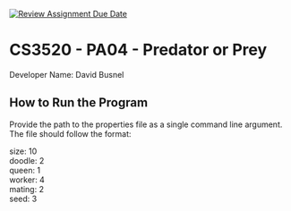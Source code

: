 [![Review Assignment Due Date](https://classroom.github.com/assets/deadline-readme-button-24ddc0f5d75046c5622901739e7c5dd533143b0c8e959d652212380cedb1ea36.svg)](https://classroom.github.com/a/aB1GnECs)
# CS3520 - PA04 - Predator or Prey

Developer Name: David Busnel

## How to Run the Program

Provide the path to the properties file as a single command line argument. The file should follow the format:

size: 10\
doodle: 2\
queen: 1\
worker: 4\
mating: 2\
seed: 3

